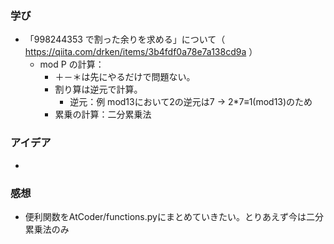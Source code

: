 ### 学び
- 「998244353 で割った余りを求める」について（ https://qiita.com/drken/items/3b4fdf0a78e7a138cd9a ）
  - mod P の計算：
    - ＋－＊は先にやるだけで問題ない。
    - 割り算は逆元で計算。
      - 逆元：例 mod13において2の逆元は7 → 2*7≡1(mod13)のため
    - 累乗の計算：二分累乗法
### アイデア
- 
### 感想
- 便利関数をAtCoder/functions.pyにまとめていきたい。とりあえず今は二分累乗法のみ
